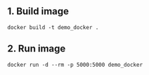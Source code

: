 ## 1. Build image

```
docker build -t demo_docker .
```

## 2. Run image

```
docker run -d --rm -p 5000:5000 demo_docker
```